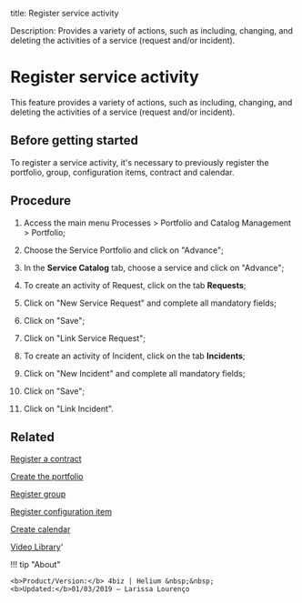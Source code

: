 title: Register service activity

Description: Provides a variety of actions, such as including, changing, and deleting the activities of a service (request and/or incident).

# Register service activity

This feature provides a variety of actions, such as including, changing, and deleting the activities of a service (request and/or incident).

Before getting started
--------------------------

To register a service activity, it's necessary to previously register the
portfolio, group, configuration items, contract and calendar.

Procedure
-------------

1.  Access the main menu Processes \> Portfolio and Catalog Management \>
    Portfolio;

2.  Choose the Service Portfolio and click on "Advance";

3.  In the **Service Catalog** tab, choose a service and click on "Advance";

4.  To create an activity of Request, click on the tab **Requests**;

5.  Click on "New Service Request" and complete all mandatory fields;

6.  Click on "Save";

7.  Click on "Link Service Request";

8.  To create an activity of Incident, click on the tab **Incidents**;

9.  Click on "New Incident" and complete all mandatory fields;

10. Click on "Save";

11. Click on "Link Incident".

Related
-----------

[Register a contract](/en-us/4biz-helium/additional-features/contract-management/use/register-contract.html)

[Create the portfolio](/en-us/4biz-helium/processes/portfolio-and-catalog/use/create-the-portfolio.html)

[Register group](/en-us/4biz-helium/initial-settings/access-settings/user/register-groups.html)

[Register configuration item](/en-us/4biz-helium/processes/configuration/use/register-CI.html)

[Create calendar](/en-us/4biz-helium/platform-administration/time/create-calendar.html)

<i class='fa fa-youtube-play  fa-2x' style='color:#97ce17;vertical-align: middle;'> </i> [Video Library](https://www.youtube.com/playlist?list=PLB5qK2uzf2RNx1eXRaihDR_bxXjGhgFut)'

!!! tip "About"

    <b>Product/Version:</b> 4biz | Helium &nbsp;&nbsp;
    <b>Updated:</b>01/03/2019 – Larissa Lourenço

